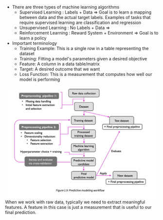 - There are three types of machine learning algorithms
	- Supervised Learning : Labels + Data => Goal is to learn a mapping between data and the actual target labels. Examples of tasks that require supervised learning are classification and regression
	- Unsupervised Learning : No Labels + Data => 
	- Reinforcement Learning : Reward System + Environment => Goal is to learn a policy
- Important terminology
	- Training Example: This is a single row in a table representing the dataset 
	- Training: Fitting a model's parameters given a desired objective
	- Feature: A column in a data table/matrix
	- Target: A desired outcome that we want
	- Loss Function: This is a measurement that computes how well our model is performing 
	
![|400](assets/Screenshot%202024-04-27%20at%209.15.45%20PM.png)
When we work with raw data, typically we need to extract meaningful features. A feature in this case is just a measurement that is useful to our final prediction.

